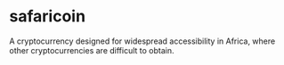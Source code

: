 safaricoin
==========

A cryptocurrency designed for widespread accessibility in Africa, where other cryptocurrencies are difficult to obtain.

